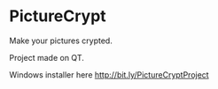# PictureCrypt
Make your pictures crypted.

Project made on QT.

Windows installer here http://bit.ly/PictureCryptProject
